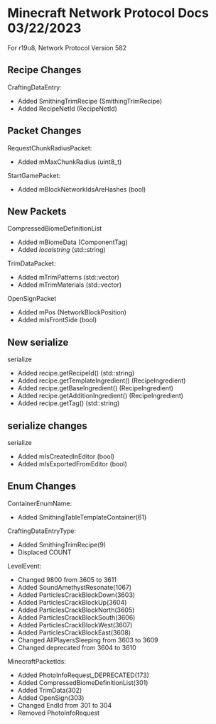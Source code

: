 # Minecraft Network Protocol Docs 03/22/2023
For r19u8, Network Protocol Version 582

## Recipe Changes
CraftingDataEntry:
* Added SmithingTrimRecipe (SmithingTrimRecipe)
* Added RecipeNetId (RecipeNetId)

## Packet Changes
RequestChunkRadiusPacket:
* Added mMaxChunkRadius (uint8_t)

StartGamePacket:
* Added mBlockNetworkIdsAreHashes (bool)

## New Packets
CompressedBiomeDefinitionList <!-- Inherited from  BiomeDefinitionListPacket -->
* Added mBiomeData (ComponentTag)
* Added *localstring* (std::string) 

TrimDataPacket:
* Added mTrimPatterns (std::vector<TrimPattern>)
* Added mTrimMaterials (std::vector<TrimMaterial>)

OpenSignPacket
* Added mPos (NetworkBlockPosition)
* Added mIsFrontSide (bool)

## New serialize
serialize<SmithingTrimRecipe>
* Added recipe.getRecipeId() (std::string) 
* Added recipe.getTemplateIngredient() (RecipeIngredient) 
* Added recipe.getBaseIngredient() (RecipeIngredient) 
* Added recipe.getAdditionIngredient() (RecipeIngredient) 
* Added recipe.getTag() (std::string)

## serialize changes
serialize<LevelSettings>
* Added mIsCreatedInEditor (bool)
* Added mIsExportedFromEditor (bool)

## Enum Changes
ContainerEnumName:
* Added SmithingTableTemplateContainer(61)

CraftingDataEntryType:
* Added SmithingTrimRecipe(9)
* Displaced COUNT

LevelEvent:
* Changed 9800 from 3605 to 3611
* Added SoundAmethystResonate(1067)
* Added ParticlesCrackBlockDown(3603)
* Added ParticlesCrackBlockUp(3604)
* Added ParticlesCrackBlockNorth(3605)
* Added ParticlesCrackBlockSouth(3606)
* Added ParticlesCrackBlockWest(3607)
* Added ParticlesCrackBlockEast(3608)
* Changed AllPlayersSleeping from 3603 to 3609
* Changed deprecated from 3604 to 3610

MinecraftPacketIds:
* Added PhotoInfoRequest_DEPRECATED(173)
* Added CompressedBiomeDefinitionList(301)
* Added TrimData(302)
* Added OpenSign(303)
* Changed EndId from 301 to 304
* Removed PhotoInfoRequest
